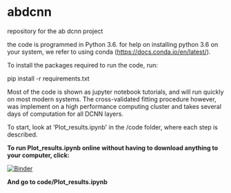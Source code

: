 # abdcnn
repository for the ab dcnn project

the code is programmed in Python 3.6. for help on installing python 3.6 on your system, we refer to using conda (https://docs.conda.io/en/latest/).

To install the packages required to run the code, run:

pip install -r requirements.txt

Most of the code is shown as jupyter notebook tutorials, and will run quickly on most modern systems. The cross-validated fitting procedure however, was implement on a high performance computing cluster and takes several days of computation for all DCNN layers. 

To start, look at 'Plot_results.ipynb' in the /code folder, where each step is described.

<b>To run Plot_results.ipynb online without having to download anything to your computer, click:</b>

[![Binder](https://mybinder.org/badge_logo.svg)](https://mybinder.org/v2/gh/Charestlab/abdcnn/master)

<b>And go to code/Plot_results.ipynb</b>
